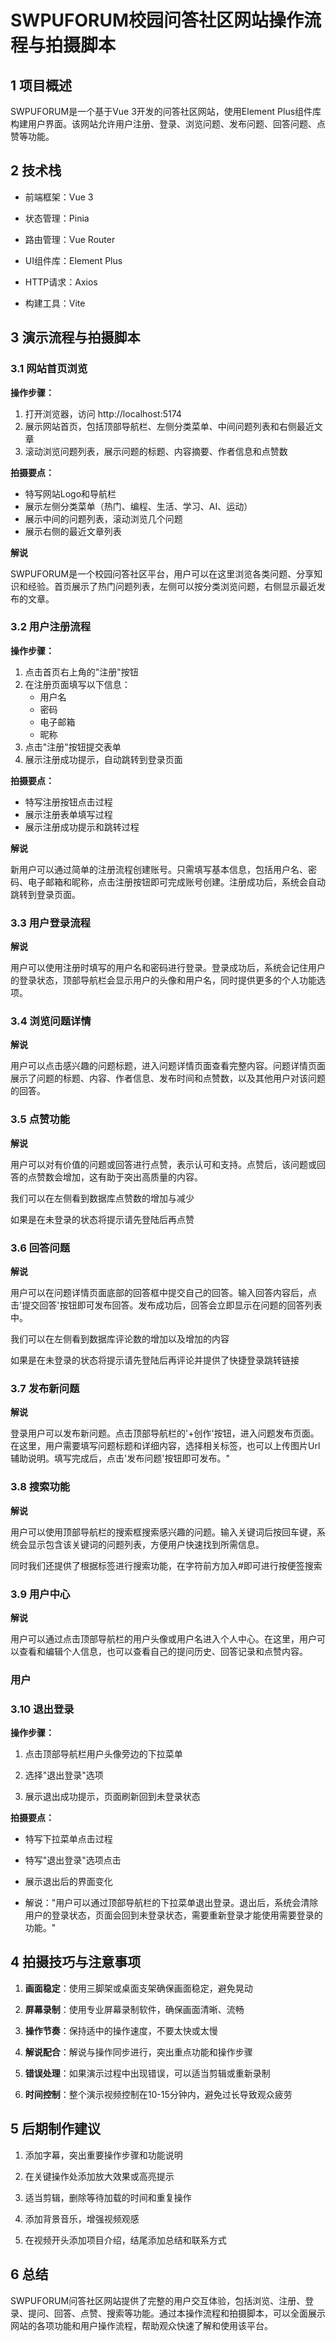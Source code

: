 # SWPUFORUM校园问答社区网站操作流程与拍摄脚本

  
 
## 1 项目概述

  

SWPUFORUM是一个基于Vue 3开发的问答社区网站，使用Element Plus组件库构建用户界面。该网站允许用户注册、登录、浏览问题、发布问题、回答问题、点赞等功能。

  

## 2 技术栈

  

- 前端框架：Vue 3

- 状态管理：Pinia

- 路由管理：Vue Router

- UI组件库：Element Plus

- HTTP请求：Axios

- 构建工具：Vite

  

## 3 演示流程与拍摄脚本

### 3.1 网站首页浏览

  

**操作步骤：**

1. 打开浏览器，访问 http://localhost:5174
2. 展示网站首页，包括顶部导航栏、左侧分类菜单、中间问题列表和右侧最近文章
3. 滚动浏览问题列表，展示问题的标题、内容摘要、作者信息和点赞数

  

**拍摄要点：**

- 特写网站Logo和导航栏
- 展示左侧分类菜单（热门、编程、生活、学习、AI、运动）
- 展示中间的问题列表，滚动浏览几个问题
- 展示右侧的最近文章列表

  

**解说**


SWPUFORUM是一个校园问答社区平台，用户可以在这里浏览各类问题、分享知识和经验。首页展示了热门问题列表，左侧可以按分类浏览问题，右侧显示最近发布的文章。

  

### 3.2 用户注册流程

  

**操作步骤：**

  

1. 点击首页右上角的"注册"按钮
2. 在注册页面填写以下信息：
	- 用户名
	- 密码
	- 电子邮箱
	- 昵称
3. 点击"注册"按钮提交表单
4. 展示注册成功提示，自动跳转到登录页面

  

**拍摄要点：**

- 特写注册按钮点击过程
- 展示注册表单填写过程
- 展示注册成功提示和跳转过程

**解说**

 新用户可以通过简单的注册流程创建账号。只需填写基本信息，包括用户名、密码、电子邮箱和昵称，点击注册按钮即可完成账号创建。注册成功后，系统会自动跳转到登录页面。

  

### 3.3 用户登录流程

  


**解说**

用户可以使用注册时填写的用户名和密码进行登录。登录成功后，系统会记住用户的登录状态，顶部导航栏会显示用户的头像和用户名，同时提供更多的个人功能选项。

  

### 3.4 浏览问题详情

  

**解说**

用户可以点击感兴趣的问题标题，进入问题详情页面查看完整内容。问题详情页面展示了问题的标题、内容、作者信息、发布时间和点赞数，以及其他用户对该问题的回答。


### 3.5 点赞功能

  


**解说**

用户可以对有价值的问题或回答进行点赞，表示认可和支持。点赞后，该问题或回答的点赞数会增加，这有助于突出高质量的内容。

我们可以在左侧看到数据库点赞数的增加与减少

如果是在未登录的状态将提示请先登陆后再点赞
  
### 3.6 回答问题




**解说**

用户可以在问题详情页面底部的回答框中提交自己的回答。输入回答内容后，点击'提交回答'按钮即可发布回答。发布成功后，回答会立即显示在问题的回答列表中。

我们可以在左侧看到数据库评论数的增加以及增加的内容

如果是在未登录的状态将提示请先登陆后再评论并提供了快捷登录跳转链接

### 3.7 发布新问题

  


**解说**

登录用户可以发布新问题。点击顶部导航栏的'+创作'按钮，进入问题发布页面。在这里，用户需要填写问题标题和详细内容，选择相关标签，也可以上传图片Url辅助说明。填写完成后，点击'发布问题'按钮即可发布。"

  



### 3.8 搜索功能



**解说**

用户可以使用顶部导航栏的搜索框搜索感兴趣的问题。输入关键词后按回车键，系统会显示包含该关键词的问题列表，方便用户快速找到所需信息。

同时我们还提供了根据标签进行搜索功能，在字符前方加入#即可进行按便签搜索

  

### 3.9 用户中心



**解说**

用户可以通过点击顶部导航栏的用户头像或用户名进入个人中心。在这里，用户可以查看和编辑个人信息，也可以查看自己的提问历史、回答记录和点赞内容。


### 用户

  

### 3.10 退出登录

  

**操作步骤：**

  

1. 点击顶部导航栏用户头像旁边的下拉菜单

2. 选择"退出登录"选项

3. 展示退出成功提示，页面刷新回到未登录状态

  

**拍摄要点：**

- 特写下拉菜单点击过程

- 特写"退出登录"选项点击

- 展示退出后的界面变化

- 解说："用户可以通过顶部导航栏的下拉菜单退出登录。退出后，系统会清除用户的登录状态，页面会回到未登录状态，需要重新登录才能使用需要登录的功能。"

  

## 4 拍摄技巧与注意事项

  

1. **画面稳定**：使用三脚架或桌面支架确保画面稳定，避免晃动

2. **屏幕录制**：使用专业屏幕录制软件，确保画面清晰、流畅

3. **操作节奏**：保持适中的操作速度，不要太快或太慢

4. **解说配合**：解说与操作同步进行，突出重点功能和操作步骤

5. **错误处理**：如果演示过程中出现错误，可以适当剪辑或重新录制

6. **时间控制**：整个演示视频控制在10-15分钟内，避免过长导致观众疲劳

  

## 5 后期制作建议

  

1. 添加字幕，突出重要操作步骤和功能说明

2. 在关键操作处添加放大效果或高亮提示

3. 适当剪辑，删除等待加载的时间和重复操作

4. 添加背景音乐，增强视频观感

5. 在视频开头添加项目介绍，结尾添加总结和联系方式

  

## 6 总结

  

SWPUFORUM问答社区网站提供了完整的用户交互体验，包括浏览、注册、登录、提问、回答、点赞、搜索等功能。通过本操作流程和拍摄脚本，可以全面展示网站的各项功能和用户操作流程，帮助观众快速了解和使用该平台。